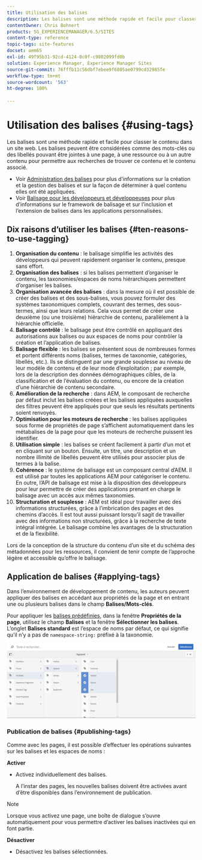 ```yaml
---
title: Utilisation des balises
description: Les balises sont une méthode rapide et facile pour classer le contenu dans un site web.
contentOwner: Chris Bohnert
products: SG_EXPERIENCEMANAGER/6.5/SITES
content-type: reference
topic-tags: site-features
docset: aem65
exl-id: 49f95b31-92cd-4124-8c0f-c9802099fd0b
solution: Experience Manager, Experience Manager Sites
source-git-commit: 76fffb11c56dbf7ebee9f6805ae0799cd32985fe
workflow-type: tm+mt
source-wordcount: '563'
ht-degree: 100%

---
```



# Utilisation des balises {#using-tags}

Les balises sont une méthode rapide et facile pour classer le contenu dans un site web. Les balises peuvent être considérées comme des mots-clés ou des libellés pouvant être jointes à une page, à une ressource ou à un autre contenu pour permettre aux recherches de trouver ce contenu et le contenu associé.

* Voir [Administration des balises](/help/sites-administering/tags.md) pour plus d’informations sur la création et la gestion des balises et sur la façon de déterminer à quel contenu elles ont été appliquées.
* Voir [Balisage pour les développeurs et développeuses](/help/sites-developing/tags.md) pour plus d’informations sur le framework de balisage et sur l’inclusion et l’extension de balises dans les applications personnalisées.

## Dix raisons d’utiliser les balises {#ten-reasons-to-use-tagging}

1. **Organisation du contenu** : le balisage simplifie les activités des développeurs qui peuvent rapidement organiser le contenu, presque sans effort.
1. **Organisation des balises** : si les balises permettent d’organiser le contenu, les taxonomies/espaces de noms hiérarchiques permettent d’organiser les balises.
1. **Organisation avancée des balises** : dans la mesure où il est possible de créer des balises et des sous-balises, vous pouvez formuler des systèmes taxonomiques complets, couvrant des termes, des sous-termes, ainsi que leurs relations. Cela vous permet de créer une deuxième (ou une troisième) hiérarchie de contenu, parallèlement à la hiérarchie officielle.
1. **Balisage contrôlé** : le balisage peut être contrôlé en appliquant des autorisations aux balises ou aux espaces de noms pour contrôler la création et l’application de balises.
1. **Balisage flexible** : les balises se présentent sous de nombreuses formes et portent différents noms (balises, termes de taxonomie, catégories, libellés, etc.). Ils se distinguent par une grande souplesse au niveau de leur modèle de contenu et de leur mode d’exploitation ; par exemple, lors de la description des données démographiques cibles, de la classification et de l’évaluation du contenu, ou encore de la création d’une hiérarchie de contenu secondaire.
1. **Amélioration de la recherche** : dans AEM, le composant de recherche par défaut inclut les balises créées et les balises appliquées auxquelles des filtres peuvent être appliqués pour que seuls les résultats pertinents soient renvoyés.
1. **Optimisation pour les moteurs de recherche** : les balises appliquées sous forme de propriétés de page s’affichent automatiquement dans les métabalises de la page pour que les moteurs de recherche puissent les identifier.
1. **Utilisation simple** : les balises se créent facilement à partir d’un mot et en cliquant sur un bouton. Ensuite, un titre, une description et un nombre illimité de libellés peuvent être utilisés pour associer plus de termes à la balise.
1. **Cohérence** : le système de balisage est un composant central d’AEM. Il est utilisé par toutes les applications AEM pour catégoriser le contenu. En outre, l’API de balisage est mise à la disposition des développeurs pour leur permettre de créer des applications prenant en charge le balisage avec un accès aux mêmes taxonomies.
1. **Structuration et souplesse** : AEM est idéal pour travailler avec des informations structurées, grâce à l’imbrication des pages et des chemins d’accès. Il est tout aussi puissant lorsqu’il sagit de travailler avec des informations non structurées, grâce à la recherche de texte intégral intégrée. Le balisage combine les avantages de la structuration et de la flexibilité.

Lors de la conception de la structure du contenu d’un site et du schéma des métadonnées pour les ressources, il convient de tenir compte de l’approche légère et accessible qu’offre le balisage.

## Application de balises {#applying-tags}

Dans l’environnement de développement de contenu, les auteurs peuvent appliquer des balises en accédant aux propriétés de la page et en entrant une ou plusieurs balises dans le champ **Balises/Mots-clés**.

Pour appliquer les [balises prédéfinies](/help/sites-administering/tags.md), dans la fenêtre **Propriétés de la page**, utilisez le champ **Balises** et la fenêtre **Sélectionner les balises**. L’onglet **Balises standard** est l’espace de noms par défaut, ce qui signifie qu’il n’y a pas de `namespace-string:` préfixé à la taxonomie.

![Sélectionnez la fenêtre Balises ; utilisez le bouton X pour désélectionner les balises actuellement sélectionnées.](assets/chlimage_1-41.png)

### Publication de balises {#publishing-tags}

Comme avec les pages, il est possible d’effectuer les opérations suivantes sur les balises et les espaces de noms :

**Activer**

* Activez individuellement des balises.

  A l’instar des pages, les nouvelles balises doivent être activées avant d’être disponibles dans l’environnement de publication.

>[!NOTE]
>
>Lorsque vous activez une page, une boîte de dialogue s’ouvre automatiquement pour vous permettre d’activer les balises inactivées qui en font partie.

**Désactiver**

* Désactivez les balises sélectionnées.
